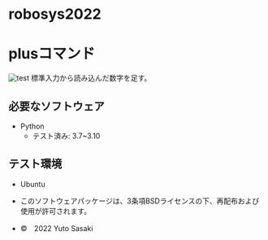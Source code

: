 # robosys2022
# plusコマンド
![test](https://github.com/yutosasaki/robosys2022/actions/workflows/test.yml/badge.svg)
標準入力から読み込んだ数字を足す。
## 必要なソフトウェア
* Python
  * テスト済み: 3.7~3.10

## テスト環境
* Ubuntu


* このソフトウェアパッケージは、3条項BSDライセンスの下、再配布および使用が許可されます。
* ©　2022 Yuto Sasaki
